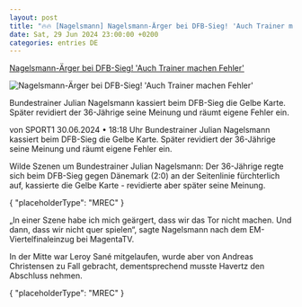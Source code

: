 ```yaml
---
layout: post
title: "🔥🔥 [Nagelsmann] Nagelsmann-Ärger bei DFB-Sieg! 'Auch Trainer machen Fehler'"
date: Sat, 29 Jun 2024 23:00:00 +0200
categories: entries DE
---
```

[Nagelsmann-Ärger bei DFB-Sieg! 'Auch Trainer machen Fehler'](https://www.sport1.de/news/fussball/em/2024/06/nagelsmann-arger-bei-dfb-sieg-auch-trainer-machen-fehler)

![Nagelsmann-Ärger bei DFB-Sieg! 'Auch Trainer machen Fehler'](https://reshape.sport1.de/c/t/b35bb220-84a7-4110-bc66-0c06f122722a/1200x630)

Bundestrainer Julian Nagelsmann kassiert beim DFB-Sieg die Gelbe Karte. Später revidiert der 36-Jährige seine Meinung und räumt eigene Fehler ein.

von SPORT1 30.06.2024 • 18:18 Uhr Bundestrainer Julian Nagelsmann kassiert beim DFB-Sieg die Gelbe Karte. Später revidiert der 36-Jährige seine Meinung und räumt eigene Fehler ein.

Wilde Szenen um Bundestrainer Julian Nagelsmann: Der 36-Jährige regte sich beim DFB-Sieg gegen Dänemark (2:0) an der Seitenlinie fürchterlich auf, kassierte die Gelbe Karte - revidierte aber später seine Meinung.

{ "placeholderType": "MREC" }

„In einer Szene habe ich mich geärgert, dass wir das Tor nicht machen. Und dann, dass wir nicht quer spielen“, sagte Nagelsmann nach dem EM-Viertelfinaleinzug bei MagentaTV.

In der Mitte war Leroy Sané mitgelaufen, wurde aber von Andreas Christensen zu Fall gebracht, dementsprechend musste Havertz den Abschluss nehmen.

{ "placeholderType": "MREC" }

